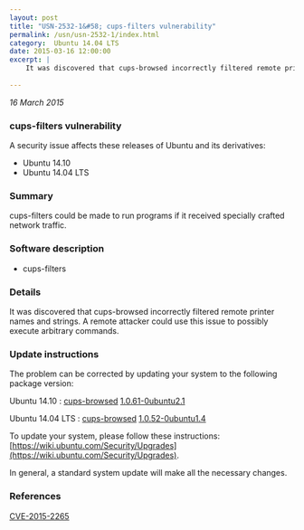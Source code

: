 ```yaml
---
layout: post
title: "USN-2532-1&#58; cups-filters vulnerability"
permalink: /usn/usn-2532-1/index.html
category:  Ubuntu 14.04 LTS
date: 2015-03-16 12:00:00
excerpt: |
    It was discovered that cups-browsed incorrectly filtered remote printer names and strings. A remote attacker could use this issue to possibly execute arbitrary commands. 
    
--- 
```

 
 

*16 March 2015*

### cups-filters vulnerability

A security issue affects these releases of Ubuntu and its derivatives:

* Ubuntu 14.10
* Ubuntu 14.04 LTS

### Summary

cups-filters could be made to run programs if it received specially crafted network traffic.

### Software description

* cups-filters 

### Details

It was discovered that cups-browsed incorrectly filtered remote printer names and strings. A remote attacker could use this issue to possibly execute arbitrary commands. 

### Update instructions

The problem can be corrected by updating your system to the following package version:

Ubuntu 14.10
 : [cups-browsed](https://launchpad.net/ubuntu/+source/cups-filters) <span> [1.0.61-0ubuntu2.1](https://launchpad.net/ubuntu/+source/cups-filters/1.0.61-0ubuntu2.1) </span> 

Ubuntu 14.04 LTS
 : [cups-browsed](https://launchpad.net/ubuntu/+source/cups-filters) <span> [1.0.52-0ubuntu1.4](https://launchpad.net/ubuntu/+source/cups-filters/1.0.52-0ubuntu1.4) </span> 

To update your system, please follow these instructions: [https://wiki.ubuntu.com/Security/Upgrades](https://wiki.ubuntu.com/Security/Upgrades).

In general, a standard system update will make all the necessary changes. 

### References

 
 [CVE-2015-2265](http://people.ubuntu.com/~ubuntu-security/cve/CVE-2015-2265)
 

